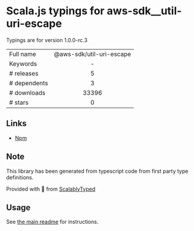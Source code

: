 
# Scala.js typings for aws-sdk__util-uri-escape

Typings are for version 1.0.0-rc.3



|                    |                 |
| ------------------ | :-------------: |
| Full name          | @aws-sdk/util-uri-escape |
| Keywords           | - |
| # releases         | 5 |
| # dependents       | 3 |
| # downloads        | 33396 |
| # stars            | 0 |

## Links
- [Npm](https://www.npmjs.com/package/%40aws-sdk%2Futil-uri-escape)
    


## Note
This library has been generated from typescript code from first party type definitions.

Provided with :purple_heart: from [ScalablyTyped](https://github.com/oyvindberg/ScalablyTyped)

## Usage
See [the main readme](../../readme.md) for instructions.



